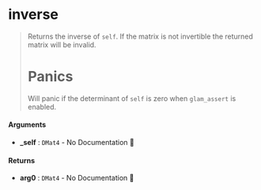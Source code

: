 # inverse

>  Returns the inverse of `self`.
>  If the matrix is not invertible the returned matrix will be invalid.
>  # Panics
>  Will panic if the determinant of `self` is zero when `glam_assert` is enabled.

#### Arguments

- **\_self** : `DMat4` \- No Documentation 🚧

#### Returns

- **arg0** : `DMat4` \- No Documentation 🚧